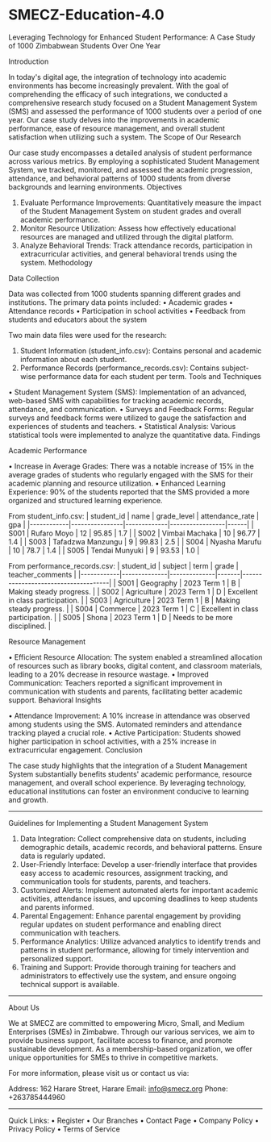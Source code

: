 # SMECZ-Education-4.0
Leveraging Technology for Enhanced Student Performance: A Case Study of 1000 Zimbabwean Students Over One Year

Introduction

In today's digital age, the integration of technology into academic environments has become increasingly prevalent. With the goal of comprehending the efficacy of such integrations, we conducted a comprehensive research study focused on a Student Management System (SMS) and assessed the performance of 1000 students over a period of one year. Our case study delves into the improvements in academic performance, ease of resource management, and overall student satisfaction when utilizing such a system.
The Scope of Our Research
 
Our case study encompasses a detailed analysis of student performance across various metrics. By employing a sophisticated Student Management System, we tracked, monitored, and assessed the academic progression, attendance, and behavioral patterns of 1000 students from diverse backgrounds and learning environments.
Objectives
 
1.	Evaluate Performance Improvements:
Quantitatively measure the impact of the Student Management System on student grades and overall academic performance.
2.	Monitor Resource Utilization:
Assess how effectively educational resources are managed and utilized through the digital platform.
3.	Analyze Behavioral Trends:
Track attendance records, participation in extracurricular activities, and general behavioral trends using the system.
Methodology
 
Data Collection
 
Data was collected from 1000 students spanning different grades and institutions. The primary data points included:
•	Academic grades
•	Attendance records
•	Participation in school activities
•	Feedback from students and educators about the system

Two main data files were used for the research:
1.	Student Information (student_info.csv): Contains personal and academic information about each student.
2.	Performance Records (performance_records.csv): Contains subject-wise performance data for each student per term.
Tools and Techniques
 
•	Student Management System (SMS): Implementation of an advanced, web-based SMS with capabilities for tracking academic records, attendance, and communication.
•	Surveys and Feedback Forms: Regular surveys and feedback forms were utilized to gauge the satisfaction and experiences of students and teachers.
•	Statistical Analysis: Various statistical tools were implemented to analyze the quantitative data.
Findings
 
Academic Performance
 
•	Increase in Average Grades: There was a notable increase of 15% in the average grades of students who regularly engaged with the SMS for their academic planning and resource utilization.
•	Enhanced Learning Experience: 90% of the students reported that the SMS provided a more organized and structured learning experience.

From student_info.csv:
| student_id | name | grade_level | attendance_rate | gpa |
|------------|----------------|-------------|-----------------|------|
| S001 | Rufaro Moyo | 12 | 95.85 | 1.7 |
| S002 | Vimbai Machaka | 10 | 96.77 | 1.4 |
| S003 | Tafadzwa Manzungu | 9 | 99.83 | 2.5 |
| S004 | Nyasha Marufu | 10 | 78.7 | 1.4 |
| S005 | Tendai Munyuki | 9 | 93.53 | 1.0 |

From performance_records.csv:
| student_id | subject | term | grade | teacher_comments |
|------------|--------------|--------------|-------|-------------------------------------|
| S001 | Geography | 2023 Term 1 | B | Making steady progress. |
| S002 | Agriculture | 2023 Term 1 | D | Excellent in class participation. |
| S003 | Agriculture | 2023 Term 1 | B | Making steady progress. |
| S004 | Commerce | 2023 Term 1 | C | Excellent in class participation. |
| S005 | Shona | 2023 Term 1 | D | Needs to be more disciplined. |


Resource Management
 
•	Efficient Resource Allocation: The system enabled a streamlined allocation of resources such as library books, digital content, and classroom materials, leading to a 20% decrease in resource wastage.
•	Improved Communication: Teachers reported a significant improvement in communication with students and parents, facilitating better academic support.
Behavioral Insights
 
•	Attendance Improvement: A 10% increase in attendance was observed among students using the SMS. Automated reminders and attendance tracking played a crucial role.
•	Active Participation: Students showed higher participation in school activities, with a 25% increase in extracurricular engagement.
Conclusion
 
The case study highlights that the integration of a Student Management System substantially benefits students' academic performance, resource management, and overall school experience. By leveraging technology, educational institutions can foster an environment conducive to learning and growth.
________________________________________
 
Guidelines for Implementing a Student Management System
1.	Data Integration: Collect comprehensive data on students, including demographic details, academic records, and behavioral patterns. Ensure data is regularly updated.
2.	User-Friendly Interface: Develop a user-friendly interface that provides easy access to academic resources, assignment tracking, and communication tools for students, parents, and teachers.
3.	Customized Alerts: Implement automated alerts for important academic activities, attendance issues, and upcoming deadlines to keep students and parents informed.
4.	Parental Engagement: Enhance parental engagement by providing regular updates on student performance and enabling direct communication with teachers.
5.	Performance Analytics: Utilize advanced analytics to identify trends and patterns in student performance, allowing for timely intervention and personalized support.
6.	Training and Support: Provide thorough training for teachers and administrators to effectively use the system, and ensure ongoing technical support is available.
________________________________________
 
About Us

We at SMECZ are committed to empowering Micro, Small, and Medium Enterprises (SMEs) in Zimbabwe. Through our various services, we aim to provide business support, facilitate access to finance, and promote sustainable development. As a membership-based organization, we offer unique opportunities for SMEs to thrive in competitive markets.

For more information, please visit us or contact us via:

Address: 162 Harare Street, Harare
Email: info@smecz.org
Phone: +263785444960
________________________________________
 
Quick Links:
•	Register
•	Our Branches
•	Contact Page
•	Company Policy
•	Privacy Policy
•	Terms of Service


